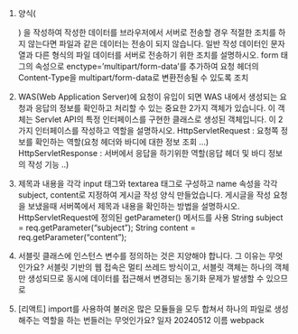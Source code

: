 1. 양식(<form>) 을 작성하여 작성한 데이터를 브라우저에서 서버로 전송할 경우
적절한 조치를 하지 않는다면 파일과 같은 데이터는 전송이 되지 않습니다. 일반
작성 데이터인 문자열과 다른 형식의 파일 데이터를 서버로 전송하기 위한 조치를
설명하시오.
    form 태그의 속성으로 enctype=’multipart/form-data’를 추가하여 요청 헤더의
    Content-Type을 multipart/form-data로 변환전송될 수 있도록 조치

2. WAS(Web Application Server)에 요청이 유입이 되면 WAS 내에서 생성되는 요청과
응답의 정보를 확인하고 처리할 수 있는 중요한 2가지 객체가 있습니다. 이 객체는
Servlet API의 특정 인터페이스를 구현한 클래스로 생성된 객체입니다. 이 2가지
인터페이스를 작성하고 역할을 설명하시오.
    HttpServletRequest : 요청쪽 정보를 확인하는 역할(요청 헤더와 바디에 대한 정보 조회 …)
    HttpServletResponse : 서버에서 응답을 하기위한 역할(응답 헤더 및 바디 정보의 작성 기능 ..)

3. 제목과 내용을 각각 input 태그와 textarea 태그로 구성하고 name 속성을 각각
subject, content로 지정하여 게시글 작성 양식 만들었습니다. 게시글을 작성 요청을
보냈을때 서버쪽에서 제목과 내용을 확인하는 방법을 설명하시오.
    HttpServletRequest에 정의된 getParameter() 메서드를 사용
    String subject = req.getParameter(“subject”);
    String content = req.getParameter(“content”);

4. 서블릿 클래스에 인스턴스 변수를 정의하는 것은 지양해야 합니다. 그 이유는 무엇인가요?
    서블릿 기반의 웹 접속은 멀티 쓰레드 방식이고, 서블릿 객체는 하나의 객체만
    생성되므로 동시에 데이터를 접근해서 변경되는 동기화 문제가 발생할 수 있으므로

5. [리액트] import를 사용하여 불러온 많은 모듈들을 모두 합쳐서 하나의 파일로
생성해주는 역할을 하는 번들러는 무엇인가요?
    일자 20240512 이름
    webpack